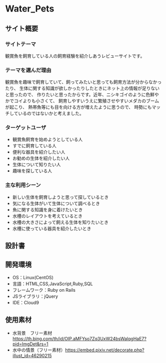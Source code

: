 # Water_Pets
## サイト概要
### サイトテーマ
観賞魚を飼育している人の飼育経験を紹介しあうレビューサイトです。

### テーマを選んだ理由
観賞魚を趣味で飼育していて、飼ってみたいと思っても飼育方法が分からなかったり、
生体に関する知識が欲しかったりしたときにネット上の情報が足りないと思ったので、
作りたいと思ったからです。近年、ニシキゴイのように色鮮やかでコイよりも小さくて、
飼育しやすいうえに繁殖させやすいメダカのブームが起こり、
熱帯魚等にも目を向ける方が増えたように思うので、
時勢にもマッチしているのではないかと考えました。

### ターゲットユーザ
- 観賞魚飼育を始めようとしている人
- すでに飼育している人
- 便利な器具を紹介したい人
- お勧めの生体を紹介したい人
- 生体について知りたい人
- 趣味を探している人

### 主な利用シーン
- 新しい生体を飼育しようと思って探しているとき
- 気になる生体がいて生体について調べるとき
- 魚に関する知識を身に着けたいとき
- 水槽のレイアウトを考えているとき
- 水槽の大きさによって飼える生体を知りたいとき
- 水槽に使っている器具を紹介したいとき


## 設計書

## 開発環境
- OS：Linux(CentOS)
- 言語：HTML,CSS,JavaScript,Ruby,SQL
- フレームワーク：Ruby on Rails
- JSライブラリ：jQuery
- IDE：Cloud9

## 使用素材
- 水背景　フリー素材　https://th.bing.com/th/id/OIP.aMFYso7Zq3UxW24bsWalqgHaE7?pid=ImgDet&rs=1
- 水中の情景（フリー素材）https://embed.pixiv.net/decorate.php?illust_id=46290215

<!--- 外部サービスの画像素材・音声素材を使用した場合は、必ずサービス名とURLを明記してください。-->
<!--- 使用しない場合は、使用素材の項目をREADMEから削除してください。-->
